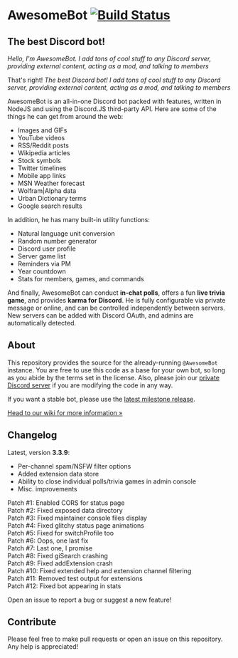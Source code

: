 AwesomeBot [![Build Status](https://travis-ci.org/BitQuote/AwesomeBot.svg?branch=master)](https://travis-ci.org/BitQuote/AwesomeBot)
==========

The best Discord bot!
---------------------

*Hello, I'm AwesomeBot. I add tons of cool stuff to any Discord server, providing external content, acting as a mod, and talking to members*

That's right! *The best Discord bot! I add tons of cool stuff to any Discord server, providing external content, acting as a mod, and talking to members*

AwesomeBot is an all-in-one Discord bot packed with features, written in NodeJS and using the Discord.JS third-party API. Here are some of the things he can get from around the web:

 - Images and GIFs
 - YouTube videos
 - RSS/Reddit posts
 - Wikipedia articles
 - Stock symbols
 - Twitter timelines
 - Mobile app links
 - MSN Weather forecast
 - Wolfram|Alpha data
 - Urban Dictionary terms
 - Google search results
 
In addition, he has many built-in utility functions:

 - Natural language unit conversion
 - Random number generator
 - Discord user profile
 - Server game list
 - Reminders via PM
 - Year countdown
 - Stats for members, games, and commands

And finally, AwesomeBot can conduct **in-chat polls**, offers a fun **live trivia game**, and provides **karma for Discord**. He is fully configurable via private message or online, and can be controlled independently between servers. New servers can be added with Discord OAuth, and admins are automatically detected.

About
-----

This repository provides the source for the already-running `@AwesomeBot` instance. You are free to use this code as a base for your own bot, so long as you abide by the terms set in the license. Also, please join our [private Discord server](https://discord.gg/0pRFCTcG2aIY53Jk) if you are modifying the code in any way.

If you want a stable bot, please use the [latest milestone release](https://github.com/BitQuote/AwesomeBot/releases/tag/v3.3.7p1).

[Head to our wiki for more information »](https://github.com/BitQuote/AwesomeBot/wiki)

Changelog
---------

Latest, version **3.3.9**:

 - Per-channel spam/NSFW filter options
 - Added extension data store
 - Ability to close individual polls/trivia games in admin console
 - Misc. improvements

Patch #1: Enabled CORS for status page  
Patch #2: Fixed exposed data directory  
Patch #3: Fixed maintainer console files display  
Patch #4: Fixed glitchy status page animations  
Patch #5: Fixed for switchProfile too  
Patch #6: Oops, one last fix  
Patch #7: Last one, I promise  
Patch #8: Fixed giSearch crashing  
Patch #9: Fixed addExtension crash  
Patch #10: Fixed extended help and extension channel filtering  
Patch #11: Removed test output for extensions  
Patch #12: Fixed bot appearing in stats  
 
Open an issue to report a bug or suggest a new feature!

Contribute
----------

Please feel free to make pull requests or open an issue on this repository. Any help is appreciated!
